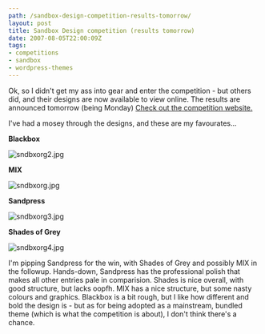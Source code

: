 ```yaml
---
path: /sandbox-design-competition-results-tomorrow/
layout: post
title: Sandbox Design competition (results tomorrow)
date: 2007-08-05T22:00:09Z
tags:
- competitions
- sandbox
- wordpress-themes
---
```


Ok, so I didn't get my ass into gear and enter the competition - but others did, and their designs are now available to view online. The results are announced tomorrow (being Monday) <a title="Open link in a new window." href="http://www.sndbx.org" target="_blank">Check out the competition website.</a>

I've had a mosey through the designs, and these are my favourates...<!--more-->

<strong>Blackbox</strong>

<img src="http://uploads.psyked.co.uk/2007/08/sndbxorg2.jpg" alt="sndbxorg2.jpg" />

<strong>MIX</strong>

<img src="http://uploads.psyked.co.uk/2007/08/sndbxorg.jpg" alt="sndbxorg.jpg" />

<strong>Sandpress</strong>

<img src="http://uploads.psyked.co.uk/2007/08/sndbxorg3.jpg" alt="sndbxorg3.jpg" />

<strong>Shades of Grey</strong>

<img src="http://uploads.psyked.co.uk/2007/08/sndbxorg4.jpg" alt="sndbxorg4.jpg" />

I'm pipping Sandpress for the win, with Shades of Grey and possibly MIX in the followup. Hands-down, Sandpress has the professional polish that makes all other entries pale in comparision. Shades is nice overall, with good structure, but lacks oopfh. MIX has a nice structure, but some nasty colours and graphics. Blackbox is a bit rough, but I like how different and bold the design is - but as for being adopted as a mainstream, bundled theme (which is what the competition is about), I don't think there's a chance.